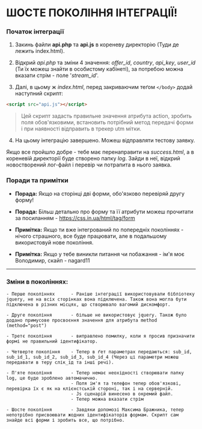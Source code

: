 # ШОСТЕ ПОКОЛІННЯ ІНТЕГРАЦІЇ!

### Початок інтеграції

1. Закинь файли **api.php** та **api.js** в кореневу директорію (Туди де лежить index.html).

1. Відкрий _api.php_ та зміни 4 значення: _offer_id_, _country_, _api_key_, _user_id_ (Ти їх можеш знайти в особистому кабінеті), за потребою можна вказати стрім - поле '_stream_id_'.

3. Далі, в цьому ж _index.html_, перед закриваючим теґом `</body>` додай наступний скрипт:
 
 ```html
 <script src="api.js"></script>
 ```
> Цей скрипт задасть правильне значення атрибута action, зробить поля обов'язковими, встановить потрібний метод передачі форми і при наявності відправить в трекер utm мітки.



4. На цьому інтеграцію завершено. Можеш відправляти тестову заявку.

Якщо все пройшло добре - тебе має перенаправити на _success.html_, а в кореневій директорії буде створено папку _log_.
Зайди в неї, відкрий новостворений лог-файл і перевір чи потрапита в нього заявка.

### Поради та примітки

- **Порада:**		Якщо на сторінці дві форми, обо'язково перевіряй другу форму!

- **Порада:** 	    Більш детально про форму та її атрибути можеш прочитати за посиланням - https://css.in.ua/html/tag/form

- **Примітка:**	    Якщо ти вже інтегрований по попередніх поколіннях - нічого страшного, все буде працювати, але в подальшому використовуй нове покоління.

- **Примітка:**	    Якщо у тебе виникли питання чи побажання - ім'я моє Володимир, скайп - nagard11

----------

### Зміни в поколіннях:

    - Перше поколіннях      - Раніше інтеграції використовували бібліотеку jquery, не на всіх сторінках вона підключена. Також вона могла бути підключена в різних місцях, що створювало вагомий дискомфорт.

    - Друге покоління       - більше не використовує jquery. Також було додано примусове просвоєння значення для атрибута method (method="post")

    - Третє покоління       - виправлено помилку, коли я просив призначити формі не правильний ідентифікатор.

    - Четверте покоління    - Тепер в ґет параметрах передаються: sub_id, sub_id_1, sub_id_2, sub_id_3, sub_id_4 (Через ці параметри можеш передавати в теру слік_ід та інші речі).

    - П'яте покоління       - Тепер немає неохідності створювати папку log, це буде зроблено автомачично.
                            - Поля ім'я та телефон тепер обов'язкові, перевірка їх є як на клієнстській стороні, так і на серверній.
                            - Js сценарій винесено в окремий файл.
                            - Тепер можна вказати стрім
                            
    - Шосте покоління       - Завдяки допомозі Максима Бражника, тепер непотрібно присвоювати жодних ідентифікаторів формам. Скрипт сам знайде всі форми і зробить все, що потрібно.

